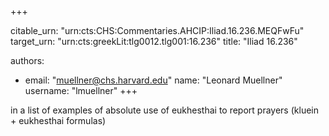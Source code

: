 +++


citable_urn: "urn:cts:CHS:Commentaries.AHCIP:Iliad.16.236.MEQFwFu"
target_urn: "urn:cts:greekLit:tlg0012.tlg001:16.236"
title: "Iliad 16.236"

authors:
- email: "muellner@chs.harvard.edu"
  name: "Leonard Muellner"
  username: "lmuellner"
+++

<p>in a list of examples of absolute use of eukhesthai to report prayers (kluein + eukhesthai formulas)</p>